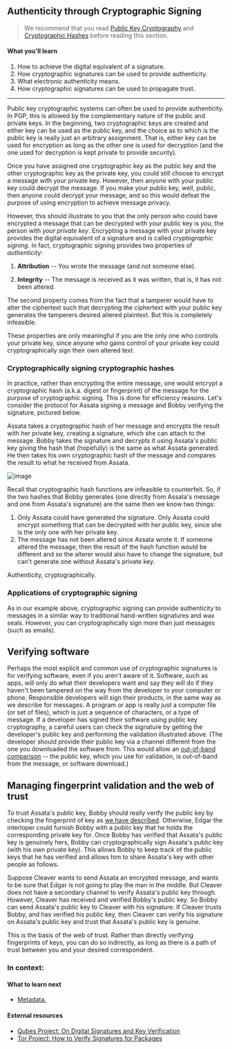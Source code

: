 ## Authenticity through Cryptographic Signing

> We recommend that you read [Public Key Cryptography](public-key-cryptography.md) and [Cryptographic Hashes](cryptographic-hash.md) before reading this section.

#### What you'll learn

1. How to achieve the digital equivalent of a signature.
1. How cryptographic signatures can be used to provide authenticity.
1. What electronic authenticity means.
1. How cryptographic signatures can be used to propagate trust.

---

Public key cryptographic systems can often be used to provide authenticity.  In PGP, this is allowed by the complementary nature of the public and private keys. In the beginning, two cryptographic keys are created and either key can be used as the public key, and the choice as to which is the public key is really just an arbitrary assignment.  That is, either key can be used for encryption as long as the other one is used for decryption (and the one used for decryption is kept private to provide security).

Once you have assigned one cryptographic key as the public key and the other cryptographic key as the private key, you could still choose to encrypt a message with your private key.  However, then anyone with your public key could decrypt the message.  If you make your public key, well, public, then anyone could decrypt your message, and so this would defeat the purpose of using encryption to achieve message privacy.

However, this should illustrate to you that the only person who could have encrypted a message that can be decrypted with *your* public key is *you*, the person with *your private key*.  Encrypting a message with your private key provides the digital equivalent of a signature and is called *cryptographic signing*.  In fact, cryptographic signing provides two properties of *authenticity*:

1. **Attribution** -- You wrote the message (and not someone else).

1. **Integrity** -- The message is received as it was written, that is, it has not been altered.

The second property comes from the fact that a tamperer would have to alter the ciphertext such that decrypting the ciphertext with your public key generates the tamperers desired altered plaintext.  But this is completely infeasible.

These properties are only meaningful if you are the only one who controls your private key, since anyone who gains control of your private key could cryptographically sign their own altered text.

### Cryptographically signing cryptographic hashes

In practice, rather than encrypting the entire message, one would encrypt a cryptographic hash (a.k.a. digest or fingerprint) of the message for the purpose of cryptographic signing.  This is done for efficiency reasons.  Let's consider the protocol for Assata signing a message and Bobby verifying the signature, pictured below.

Assata takes a cryptographic hash of her message and encrypts the result with her private key, creating a signature, which she can attach to the message.  Bobby takes the signature and decrypts it using Assata's public key giving the hash that (hopefully) is the same as what Assata generated.  He then takes his own cryptographic hash of the message and compares the result to what he received from Assata.

![image](pictures/cryptographic-signing.jpg)

Recall that cryptographic hash functions are infeasible to counterfeit.  So, if the two hashes that Bobby generates (one directly from Assata's message and one from Assata's signature) are the same then we know two things:

1. Only Assata could have generated the signature.  Only Assata could encrypt something that can be decrypted with her public key, since she is the only one with her private key.
1. The message has not been altered since Assata wrote it.  If someone altered the message, then the result of the hash function would be different and so the alterer would also have to change the signature, but can't generate one without Assata's private key.

Authenticity, cryptographically.

### Applications of cryptographic signing

As in our example above, cryptographic signing can provide authenticity to messages in a similar way to traditional hand-written signatures and wax seals.  However, you can cryptographically sign more than just messages (such as emails).

## Verifying software

Perhaps the most explicit and common use of cryptographic signatures is for verifying software, even if you aren't aware of it.  Software, such as apps, will only do what their developers want and say they will do if they haven't been tampered on the way from the developer to your computer or phone.  Responsible developers will sign their products, in the same way as we describe for messages.  A program or app is really just a computer file (or set of files), which is just a sequence of characters, or a type of message.  If a developer has signed their software using public key cryptography, a careful users can check the signature by getting the developer's public key and performing the validation illustrated above.  (The developer should provide their public key via a channel different from the one you downloaded the software from.  This would allow an [out-of-band comparison](man-in-the-middle.md) -- the public key, which you use for validation, is out-of-band from the message, or software download.)

## Managing fingerprint validation and the web of trust

To trust Assata's public key, Bobby should really verify the public key by checking the fingerprint of key as [we have described](man-in-the-middle.md).  Otherwise, Edgar the interloper could furnish Bobby with a public key that he holds the corresponding private key for.  Once Bobby has verified that Assata's public key is genuinely hers, Bobby can cryptographically sign Assata's public key (with his own private key).  This allows Bobby to keep track of the public keys that he has verified and allows him to share Assata's key with other people as follows.

Suppose Cleaver wants to send Assata an encrypted message, and wants to be sure that Edgar is not going to play the man in the middle.  But Cleaver does not have a secondary channel to verify Assata's public key through.  However, Cleaver has received and verified Bobby's public key.  So Bobby can send Assata's public key to Cleaver with his signature.  If Cleaver trusts Bobby, and has verified his public key, then Cleaver can verify his signature on Assata's public key and trust that Assata's public key is genuine.

<!--[TODO FIGURE]-->

This is the basis of the web of trust.  Rather than directly verifying fingerprints of keys, you can do so indirectly, as long as there is a path of trust between you and your desired correspondent.

### In context: 

<!--COMING SOON!  A tale of a falsified Linux Mint distribution...-->

#### What to learn next

* [Metadata.](meta-data.md)

#### External resources

* [Qubes Project: On Digital Signatures and Key Verification](https://www.qubes-os.org/security/verifying-signatures)
* [Tor Project: How to Verify Signatures for Packages](https://www.torproject.org/docs/verifying-signatures.html.en)



